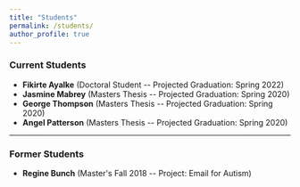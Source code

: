 ```yaml
---
title: "Students"
permalink: /students/
author_profile: true
---
```



### Current Students

* **Fikirte Ayalke** (Doctoral Student -- Projected Graduation: Spring 2022)
* **Jasmine Mabrey** (Masters Thesis -- Projected Graduation: Spring 2020)
* **George Thompson** (Masters Thesis -- Projected Graduation: Spring 2020)
* **Angel Patterson** (Masters Thesis -- Projected Graduation: Spring 2020)

---

### Former Students

* **Regine Bunch** (Master's Fall 2018 -- Project: Email for Autism)
